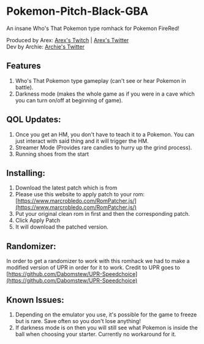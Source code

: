# Pokemon-Pitch-Black-GBA
An insane Who's That Pokemon type romhack for Pokemon FireRed!

Produced by Arex: [Arex's Twitch](https://twitch.tv/Arex) | [Arex's Twitter](https://twitter.com/ArexBold)<br />
Dev by Archie: [Archie's Twitter](https://twitter.com/TeamAquaArchie_) 

## Features
1. Who's That Pokemon type gameplay (can't see or hear Pokemon in battle).
2. Darkness mode (makes the whole game as if you were in a cave which you can turn on/off at beginning of game).

## QOL Updates:
1. Once you get an HM, you don't have to teach it to a Pokemon. You can just interact with said thing and it will trigger the HM.
2. Streamer Mode (Provides rare candies to hurry up the grind process).
3. Running shoes from the start

## Installing:
1. Download the latest patch which is from
2. Please use this website to apply patch to your rom: [https://www.marcrobledo.com/RomPatcher.js/](https://www.marcrobledo.com/RomPatcher.js/)
3. Put your original clean rom in first and then the corresponding patch.
4. Click Apply Patch
5. It will download the patched version.

## Randomizer:
In order to get a randomizer to work with this romhack we had to make a modified version of UPR in order for it to work. Credit to UPR goes to [https://github.com/Dabomstew/UPR-Speedchoice](https://github.com/Dabomstew/UPR-Speedchoice)

## Known Issues:
1. Depending on the emulator you use, it's possible for the game to freeze but is rare. Save often so you don't lose anything!
2. If darkness mode is on then you will still see what Pokemon is inside the ball when choosing your starter. Currently no workaround for it.
